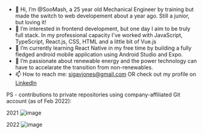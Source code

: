 - 👋 Hi, I’m @SooMash, a 25 year old Mechanical Engineer by training but made the switch to web developement about a year ago. Still a junior, but loving it!
- 👀 I’m interested in frontend development, but one day I aim to be truly full stack. In my professional capacity I've worked with JavaScript, TypeScript, React.js, CSS, HTML and a little bit of Vue.js
- 🌱 I’m currently learning React Native in my free time by building a fully fledged android mobile application using Android Studio and Expo.
- 💞️ I’m passionate about renewable energy and the power technology can have to accelarate the transition from non-renewables.
- 📫 How to reach me:
  sigavjones@gmail.com OR check out my profile on [LinkedIn](https://www.linkedin.com/in/simon-jones-b887a0129)

PS - contributions to private repositories using company-affiliated Git account (as of Feb 2022):

2021
![image](https://user-images.githubusercontent.com/100480504/155885794-179d05b4-03d8-45b2-834c-28eefb2b0ca5.png)

2022
![image](https://user-images.githubusercontent.com/100480504/155885804-8aa4ebfc-2428-4261-a8c0-8073b80dd141.png)

<!---
SooMash/SooMash is a ✨ special ✨ repository because its `README.md` (this file) appears on your GitHub profile.
You can click the Preview link to take a look at your changes.
--->
